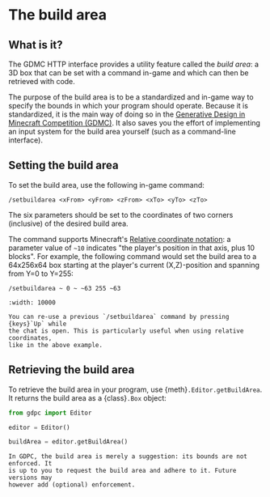 # The build area

## What is it?

The GDMC HTTP interface provides a utility feature called the *build area*: a 3D
box that can be set with a command in-game and which can then be retrieved
with code.

The purpose of the build area is to be a standardized and in-game way to specify
the bounds in which your program should operate.
Because it is standardized, it is the main way of doing so in the
[Generative Design in Minecraft Competition (GDMC)](https://gendesignmc.wikidot.com/).
It also saves you the effort of implementing an input system for the build area
yourself (such as a command-line interface).


## Setting the build area

To set the build area, use the following in-game command:
```
/setbuildarea <xFrom> <yFrom> <zFrom> <xTo> <yTo> <zTo>
```
The six parameters should be set to the coordinates of two corners (inclusive)
of the desired build area.

The command supports Minecraft's
[Relative coordinate notation](https://minecraft.wiki/Coordinates#Commands):
a parameter value of `~10` indicates "the player's position in that axis, plus
10 blocks".
For example, the following command would set the build area to a 64x256x64 box
starting at the player's current (X,Z)-position and spanning from Y=0 to Y=255:

```
/setbuildarea ~ 0 ~ ~63 255 ~63
```

```{image} ../images/setbuildarea-example.png
:width: 10000
```

```{tip}
You can re-use a previous `/setbuildarea` command by pressing {keys}`Up` while
the chat is open. This is particularly useful when using relative coordinates,
like in the above example.
```


## Retrieving the build area

To retrieve the build area in your program, use {meth}`.Editor.getBuildArea`.
It returns the build area as a {class}`.Box` object:

```python
from gdpc import Editor

editor = Editor()

buildArea = editor.getBuildArea()
```

```{note}
In GDPC, the build area is merely a suggestion: its bounds are not enforced. It
is up to you to request the build area and adhere to it. Future versions may
however add (optional) enforcement.
```
